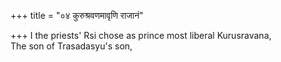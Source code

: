 +++
title = "०४ कुरुश्रवणमावृणि राजानं"

+++
I the priests' Rsi chose as prince most liberal Kurusravana,  
     The son of Trasadasyu's son,
